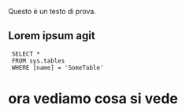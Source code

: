 Questo è un testo di prova.

## Lorem ipsum agit


```tsql
 SELECT *
 FROM sys.tables
 WHERE [name] = 'SomeTable'
 ```
 
# ora vediamo cosa si vede

